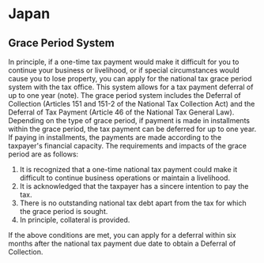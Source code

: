 # Japan

## Grace Period System

In principle, if a one-time tax payment would make it difficult for you to continue your business or livelihood, or if special circumstances would cause you to lose property, you can apply for the national tax grace period system with the tax office. This system allows for a tax payment deferral of up to one year (note). The grace period system includes the Deferral of Collection (Articles 151 and 151-2 of the National Tax Collection Act) and the Deferral of Tax Payment (Article 46 of the National Tax General Law). Depending on the type of grace period, if payment is made in installments within the grace period, the tax payment can be deferred for up to one year. If paying in installments, the payments are made according to the taxpayer's financial capacity. The requirements and impacts of the grace period are as follows:

1. It is recognized that a one-time national tax payment could make it difficult to continue business operations or maintain a livelihood.
2. It is acknowledged that the taxpayer has a sincere intention to pay the tax.
3. There is no outstanding national tax debt apart from the tax for which the grace period is sought.
4. In principle, collateral is provided.

If the above conditions are met, you can apply for a deferral within six months after the national tax payment due date to obtain a Deferral of Collection.
